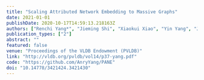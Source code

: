 ```yaml
---
title: "Scaling Attributed Network Embedding to Massive Graphs"
date: 2021-01-01
publishDate: 2020-10-17T14:59:13.218163Z
authors: ["Renchi Yang*", "Jieming Shi", "Xiaokui Xiao", "Yin Yang", "Juncheng Liu", "Sourav S. Bhowmick"]
publication_types: ["2"]
abstract: ""
featured: false
venue: "Proceedings of the VLDB Endowment (PVLDB)"
link: "http://vldb.org/pvldb/vol14/p37-yang.pdf"
code: "https://github.com/AnryYang/PANE"
doi: "10.14778/3421424.3421430"
---
```

